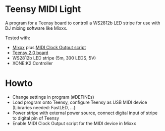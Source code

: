 # Teensy MIDI Light

A program for a Teensy board to controll a WS2812b LED stripe for use with DJ mixing software like Mixxx.

Tested with:

- [Mixxx](https://mixxx.org/) plus [MIDI Clock Output script](https://github.com/mixxxdj/mixxx/wiki/MIDI%20clock%20output)
- [Teensy 2.0 board](https://www.pjrc.com/store/teensy.html)
- WS2812b LED stripe (5m, 300 LEDS, 5V)
- XONE:K2 Controller

# Howto

- Change settings in program (#DEFINEs)
- Load program onto Teensy, configure Teensy as USB MIDI device (Libraries needed: FastLED, ...)
- Power stripe with external power source, connect digital input of stripe to digital pin of Teensy
- Enable MIDI Clock Output script for the MIDI device in Mixxx
